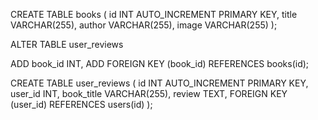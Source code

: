 CREATE TABLE books (
    id INT AUTO_INCREMENT PRIMARY KEY,
    title VARCHAR(255),
    author VARCHAR(255),
    image VARCHAR(255)
);

ALTER TABLE user_reviews

ADD book_id INT,
ADD FOREIGN KEY (book_id) REFERENCES books(id);


CREATE TABLE user_reviews (
    id INT AUTO_INCREMENT PRIMARY KEY,
    user_id INT,
    book_title VARCHAR(255),
    review TEXT,
    FOREIGN KEY (user_id) REFERENCES users(id)
);
